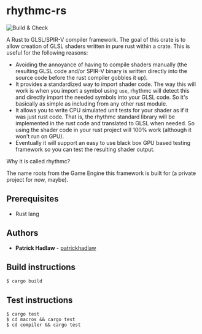 # rhythmc-rs

![Build & Check](https://github.com/patrickhadlaw/rhythmc-rs/workflows/Build%20&%20Check/badge.svg)

A Rust to GLSL/SPIR-V compiler framework. The goal of this crate is to allow
creation of GLSL shaders written in pure rust within a crate. This is useful
for the following reasons:
* Avoiding the annoyance of having to compile shaders manually (the resulting GLSL code and/or SPIR-V binary is written directly into the source code before the rust compiler gobbles it up).
* It provides a standardized way to import shader code. The way this will work is when you import a symbol using `use`, rhythmc will detect this and directly import the needed symbols into your GLSL code. So it's basically as simple as including from any other rust module.
* It allows you to write CPU simulated unit tests for your shader as if it was just rust code. That is, the rhythmc standard library will be implemented in the rust code and translated to GLSL when needed. So using the shader code in your rust project will 100% work (although it won't run on GPU).
* Eventually it will support an easy to use black box GPU based testing framework so you can test the resulting shader output.

Why it is called rhythmc?

The name roots from the Game Engine this framework is built for (a private project for now, maybe).

## Prerequisites

* Rust lang

## Authors

* **Patrick Hadlaw** - [patrickhadlaw](https://github.com/patrickhadlaw)

## Build instructions

```
$ cargo build
```

## Test instructions

```
$ cargo test
$ cd macros && cargo test
$ cd compiler && cargo test
```

